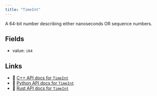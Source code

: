 ```yaml
---
title: "TimeInt"
---
```


A 64-bit number describing either nanoseconds OR sequence numbers.

## Fields

* value: `i64`

## Links
 * 🌊 [C++ API docs for `TimeInt`](https://ref.rerun.io/docs/cpp/stable/structrerun_1_1datatypes_1_1TimeInt.html)
 * 🐍 [Python API docs for `TimeInt`](https://ref.rerun.io/docs/python/stable/common/datatypes#rerun.datatypes.TimeInt)
 * 🦀 [Rust API docs for `TimeInt`](https://docs.rs/rerun/latest/rerun/datatypes/struct.TimeInt.html)



